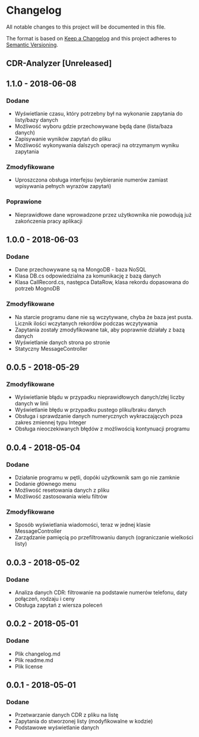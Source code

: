 ﻿# Changelog
All notable changes to this project will be documented in this file.

The format is based on [Keep a Changelog](http://keepachangelog.com/en/1.0.0/)
and this project adheres to [Semantic Versioning](http://semver.org/spec/v2.0.0.html).

## CDR-Analyzer [Unreleased]

## 1.1.0 - 2018-06-08
### Dodane
- Wyświetlanie czasu, który potrzebny był na wykonanie zapytania do listy/bazy danych
- Możliwość wyboru gdzie przechowywane będą dane (lista/baza danych)
- Zapisywanie wyników zapytań do pliku
- Możliwość wykonywania dalszych operacji na otrzymanym wyniku zapytania

### Zmodyfikowane
- Uproszczona obsługa interfejsu (wybieranie numerów zamiast wpisywania pełnych wyrazów zapytań)

### Poprawione
- Nieprawidłowe dane wprowadzone przez użytkownika nie powodują już zakończenia pracy aplikacji

## 1.0.0 - 2018-06-03
### Dodane
- Dane przechowywane są na MongoDB - baza NoSQL
- Klasa DB.cs odpowiedzialna za komunikację z bazą danych
- Klasa CallRecord.cs, następca DataRow, klasa rekordu dopasowana do potrzeb MognoDB

### Zmodyfikowane
- Na starcie programu dane nie są wczytywane, chyba że baza jest pusta. Licznik ilości wczytanych rekordów podczas wczytywania
- Zapytania zostały zmodyfikowane tak, aby poprawnie działały z bazą danych
- Wyświetlanie danych strona po stronie
- Statyczny MessageController

## 0.0.5 - 2018-05-29
### Zmodyfikowane
- Wyświetlanie błądu w przypadku nieprawidłowych danych/złej liczby danych w linii
- Wyświetlanie błędu w przypadku pustego pliku/braku danych
- Obsługa i sprawdzanie danych numerycznych wykraczających poza zakres zmiennej typu Integer
- Obsługa nieoczekiwanych błędów z możliwością kontynuacji programu

## 0.0.4 - 2018-05-04
### Dodane
- Działanie programu w pętli, dopóki użytkownik sam go nie zamknie
- Dodanie głównego menu
- Możliwość resetowania danych z pliku
- Możliwość zastosowania wielu filtrów

### Zmodyfikowane
- Sposób wyświetlania wiadomości, teraz w jednej klasie MessageController
- Zarządzanie pamięcią po przefiltrowaniu danych (ograniczanie wielkości listy)


## 0.0.3 - 2018-05-02
### Dodane
- Analiza danych CDR: filtrowanie na podstawie numerów telefonu, daty połączeń, rodzaju i ceny
- Obsługa zapytań z wiersza poleceń

## 0.0.2 - 2018-05-01
### Dodane
- Plik changelog.md
- Plik readme.md
- Plik license


## 0.0.1 - 2018-05-01
### Dodane
- Przetwarzanie danych CDR z pliku na listę
- Zapytania do stworzonej listy (modyfikowalne w kodzie)
- Podstawowe wyświetlanie danych


